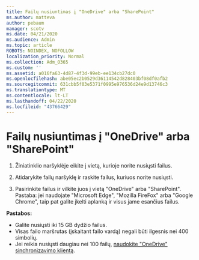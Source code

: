 ```yaml
---
title: Failų nusiuntimas į "OneDrive" arba "SharePoint"
ms.author: matteva
author: pebaum
manager: scotv
ms.date: 04/21/2020
ms.audience: Admin
ms.topic: article
ROBOTS: NOINDEX, NOFOLLOW
localization_priority: Normal
ms.collection: Adm_O365
ms.custom: ''
ms.assetid: a016fa63-4d87-4f3d-99eb-ee134cb27dc0
ms.openlocfilehash: abe05ec2b0529d36114542d828403bf08df0afb2
ms.sourcegitcommit: 631cbb5f03e5371f0995e976536d24e9d13746c3
ms.translationtype: MT
ms.contentlocale: lt-LT
ms.lasthandoff: 04/22/2020
ms.locfileid: "43766429"
---
```

# <a name="upload-files-to-onedrive-or-sharepoint"></a>Failų nusiuntimas į "OneDrive" arba "SharePoint"

1. Žiniatinklio naršyklėje eikite į vietą, kurioje norite nusiųsti failus.
    
2. Atidarykite failų naršyklę ir raskite failus, kuriuos norite nusiųsti.
    
3. Pasirinkite failus ir vilkite juos į vietą "OneDrive" arba "SharePoint". Pastaba: jei naudojate "Microsoft Edge", "Mozilla FireFox" arba "Google Chrome", taip pat galite įkelti aplanką ir visus jame esančius failus.
    
**Pastabos:**
- Galite nusiųsti iki 15 GB dydžio failus. 
- Visas failo maršrutas (įskaitant failo vardą) negali būti ilgesnis nei 400 simbolių. 
- Jei reikia nusiųsti daugiau nei 100 failų, [naudokite "OneDrive" sinchronizavimo klientą](https://go.microsoft.com/fwlink/?linkid=866427). 
  

